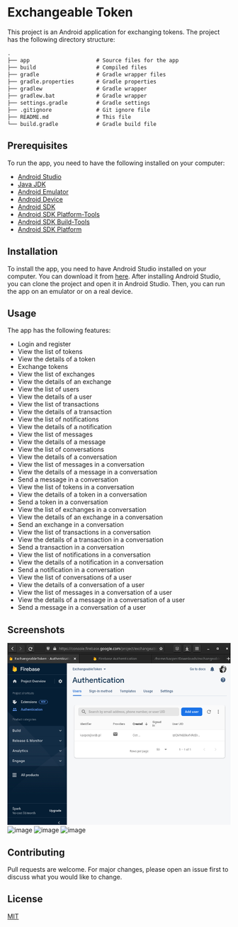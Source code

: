# Exchangeable Token

This project is an Android application for exchanging tokens. The project has the following directory structure:

    .
    ├── app                     # Source files for the app
    ├── build                   # Compiled files
    ├── gradle                  # Gradle wrapper files
    ├── gradle.properties       # Gradle properties
    ├── gradlew                 # Gradle wrapper
    ├── gradlew.bat             # Gradle wrapper
    ├── settings.gradle         # Gradle settings
    ├── .gitignore              # Git ignore file
    ├── README.md               # This file
    └── build.gradle            # Gradle build file

## Prerequisites

To run the app, you need to have the following installed on your computer:

- [Android Studio](https://developer.android.com/studio)
- [Java JDK](https://www.oracle.com/java/technologies/javase-downloads.html)
- [Android Emulator](https://developer.android.com/studio/run/emulator)
- [Android Device](https://developer.android.com/studio/run/device)
- [Android SDK](https://developer.android.com/studio/releases/platform-tools)
- [Android SDK Platform-Tools](https://developer.android.com/studio/releases/platform-tools)
- [Android SDK Build-Tools](https://developer.android.com/studio/releases/build-tools)
- [Android SDK Platform](https://developer.android.com/studio/releases/platforms)

## Installation

To install the app, you need to have Android Studio installed on your computer. You can download it from [here](https://developer.android.com/studio). After installing Android Studio, you can clone the project and open it in Android Studio. Then, you can run the app on an emulator or on a real device.

## Usage

The app has the following features:

- Login and register
- View the list of tokens
- View the details of a token
- Exchange tokens
- View the list of exchanges
- View the details of an exchange
- View the list of users
- View the details of a user
- View the list of transactions
- View the details of a transaction
- View the list of notifications
- View the details of a notification
- View the list of messages
- View the details of a message
- View the list of conversations
- View the details of a conversation
- View the list of messages in a conversation
- View the details of a message in a conversation
- Send a message in a conversation
- View the list of tokens in a conversation
- View the details of a token in a conversation
- Send a token in a conversation
- View the list of exchanges in a conversation
- View the details of an exchange in a conversation
- Send an exchange in a conversation
- View the list of transactions in a conversation
- View the details of a transaction in a conversation
- Send a transaction in a conversation
- View the list of notifications in a conversation
- View the details of a notification in a conversation
- Send a notification in a conversation
- View the list of conversations of a user
- View the details of a conversation of a user
- View the list of messages in a conversation of a user
- View the details of a message in a conversation of a user
- Send a message in a conversation of a user

## Screenshots

![img.png](img.png)
![image](https://user-images.githubusercontent.com/56700396/198878443-43062856-b1a4-498b-bc00-d621a314868b.png)
![image](https://user-images.githubusercontent.com/56700396/199340504-038cb9b5-4484-4579-b176-0f0d009fc1e0.png)
![image](https://user-images.githubusercontent.com/56700396/199345784-7b2e698d-51c7-4db6-8ed5-efae638cf57e.png)

## Contributing

Pull requests are welcome. For major changes, please open an issue first to discuss what you would like to change.

## License

[MIT](https://choosealicense.com/licenses/mit/)
